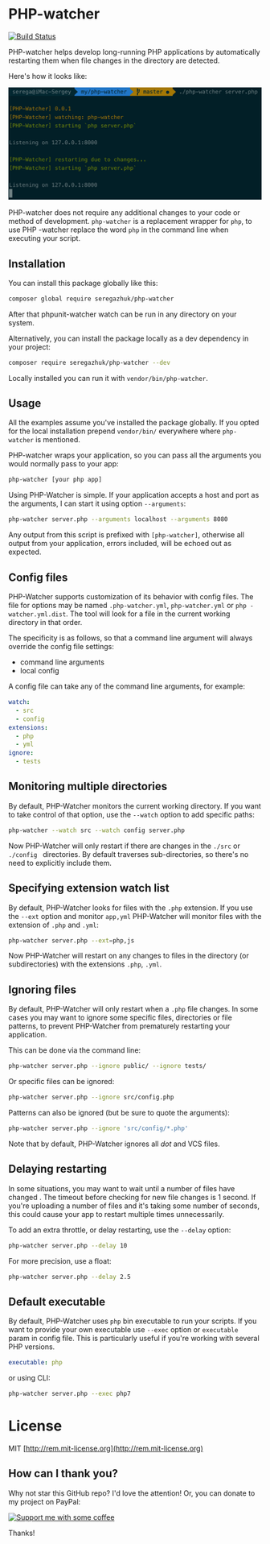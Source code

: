 # PHP-watcher

[![Build Status](https://travis-ci.org/seregazhuk/php-watcher.svg?branch=master)](https://travis-ci.org/seregazhuk/php-watcher)

PHP-watcher helps develop long-running PHP applications by automatically
 restarting them when file changes in the directory are detected.
 
Here's how it looks like:
 
![watcher screenshot](watcher.jpg)

PHP-watcher does not require any additional changes to your code or method of
 development. `php-watcher` is a replacement wrapper for `php`, to use PHP
 -watcher replace the word `php` in the command line when executing your script.

## Installation

You can install this package globally like this:

```bash
composer global require seregazhuk/php-watcher
```

After that phpunit-watcher watch can be run in any directory on your system.

Alternatively, you can install the package locally as a dev dependency in your
 project:

```bash
composer require seregazhuk/php-watcher --dev
```
Locally installed you can run it with `vendor/bin/php-watcher`.

## Usage

All the examples assume you've installed the package globally. If you opted for the local installation prepend `vendor/bin/` everywhere where `php-watcher` is mentioned.

PHP-watcher wraps your application, so you can pass all the arguments you
 would normally pass to your app:

```bash
php-watcher [your php app]
```

Using PHP-Watcher is simple. If your application accepts a host and port as the
 arguments, I can start it using option `--arguments`:

```bash
php-watcher server.php --arguments localhost --arguments 8080
```

Any output from this script is prefixed with `[php-watcher]`, otherwise all
 output from your application, errors included, will be echoed out as expected.

## Config files

PHP-Watcher supports customization of its behavior with config files. The
 file for options may be named `.php-watcher.yml`, `php-watcher.yml` or `php
 -watcher.yml.dist`. The tool will look for a file in the current working directory in that order. 

The specificity is as follows, so that a command line argument will always override the config file settings:

- command line arguments
- local config

A config file can take any of the command line arguments, for example:

```yml
watch:
  - src
  - config
extensions:
  - php
  - yml
ignore:
  - tests
```

## Monitoring multiple directories

By default, PHP-Watcher monitors the current working directory. If you want to
 take control of that option, use the `--watch` option to add specific paths:

```bash
php-watcher --watch src --watch config server.php
```

Now PHP-Watcher will only restart if there are changes in the `./src` or
 `./config
` directories. By default traverses sub-directories, so there's no
 need to explicitly include them.

## Specifying extension watch list

By default, PHP-Watcher looks for files with the `.php` extension. If you use
 the `--ext` option and monitor `app,yml` PHP-Watcher will monitor files with
  the extension of `.php` and `.yml`:

```bash
php-watcher server.php --ext=php,js
```

Now PHP-Watcher will restart on any changes to files in the directory (or
 subdirectories) with the extensions `.php`, `.yml`.

## Ignoring files

By default, PHP-Watcher will only restart when a `.php` file changes. In
 some cases you may want to ignore some specific files, directories or file
  patterns, to prevent PHP-Watcher from prematurely restarting your application.

This can be done via the command line:

```bash
php-watcher server.php --ignore public/ --ignore tests/
```

Or specific files can be ignored:

```bash
php-watcher server.php --ignore src/config.php
```

Patterns can also be ignored (but be sure to quote the arguments):

```bash
php-watcher server.php --ignore 'src/config/*.php'
```

Note that by default, PHP-Watcher ignores all *dot* and VCS files.

## Delaying restarting

In some situations, you may want to wait until a number of files have changed
. The timeout before checking for new file changes is 1 second. If you're
 uploading a number of files and it's taking some number of seconds, this could cause your app to 
 restart multiple times unnecessarily.

To add an extra throttle, or delay restarting, use the `--delay` option:

```bash
php-watcher server.php --delay 10 
```

For more precision, use a float:

```bash
php-watcher server.php --delay 2.5 
```

## Default executable

By default, PHP-Watcher uses `php` bin executable to run your scripts. If you
 want to provide your own executable use `--exec` option or `executable
 ` param in config file. This is particularly useful if you're working with
  several PHP versions.

```yml
executable: php
```

or using CLI:

```bash
php-watcher server.php --exec php7
```

# License

MIT [http://rem.mit-license.org](http://rem.mit-license.org)

## How can I thank you?

Why not star this GitHub repo? I'd love the attention!
Or, you can donate to my project on PayPal:

[![Support me with some coffee](https://img.shields.io/badge/donate-paypal-orange.svg)](https://www.paypal.me/seregazhuk)

Thanks! 
